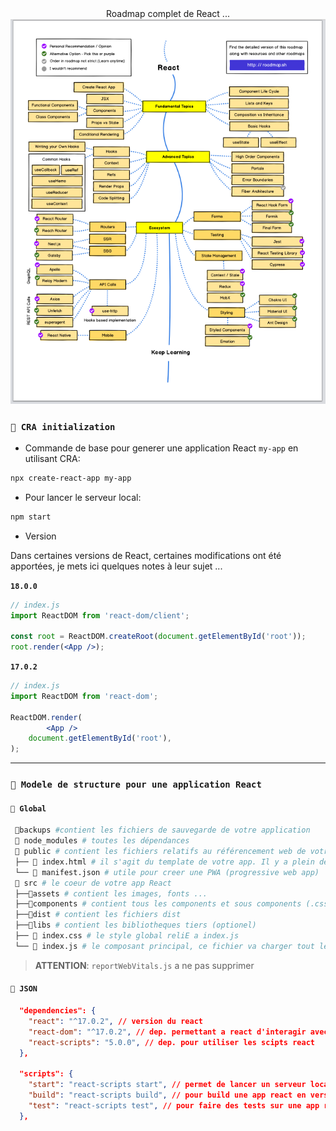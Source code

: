 <!-- TODO: verified -->

<div align="center">
Roadmap complet de React ...
<br>
<img src="https://github.com/RajaRakoto/github-docs/blob/master/react-practices/react-roadmap.png?raw=true" width=700>
</div>

### `🔵 CRA initialization`

- Commande de base pour generer une application React `my-app` en utilisant CRA:

```bash
npx create-react-app my-app
```

- Pour lancer le serveur local:

```bash
npm start
```

- Version

Dans certaines versions de React, certaines modifications ont été apportées, je mets ici quelques notes à leur sujet ...

**`18.0.0`**

```jsx
// index.js
import ReactDOM from 'react-dom/client';

const root = ReactDOM.createRoot(document.getElementById('root'));
root.render(<App />);
```

**`17.0.2`**

```jsx
// index.js
import ReactDOM from 'react-dom';

ReactDOM.render(
		<App />
	document.getElementById('root'),
);
```

<hr>

<!-- TODO: verified -->

### `🔵 Modele de structure pour une application React`

#### `📌 Global`

```bash
 📂backups #contient les fichiers de sauvegarde de votre application
 📂 node_modules # toutes les dépendances
 📂 public # contient les fichiers relatifs au référencement web de votre page
 ├── 📄 index.html # il s'agit du template de votre app. Il y a plein de lignes de code, mais vous remarquez <div id="root"></div> comme 'entry point' des composants React
 └── 📄 manifest.json # utile pour creer une PWA (progressive web app)
 📂 src # le coeur de votre app React
 ├──📂assets # contient les images, fonts ...
 ├──📂components # contient tous les components et sous components (.css | .scss | .js | .ts)
 ├──📂dist # contient les fichiers dist
 ├──📂libs # contient les bibliotheques tiers (optionel)
 ├── 📄 index.css # le style global reliE a index.js
 └── 📄 index.js # le composant principal, ce fichier va charger tout les dependances (react, react-dom, css, component, serviceWorker) necessaire au fonctionnement d'un app react
```

> **ATTENTION**: `reportWebVitals.js` a ne pas supprimer

#### `📌 JSON`

```json
  "dependencies": {
    "react": "^17.0.2", // version du react
    "react-dom": "^17.0.2", // dep. permettant a react d'interagir avec le DOM
    "react-scripts": "5.0.0", // dep. pour utiliser les scipts react
  },

  "scripts": {
    "start": "react-scripts start", // permet de lancer un serveur local
    "build": "react-scripts build", // pour build une app react en version prod
    "test": "react-scripts test", // pour faire des tests sur une app react
  },
```
